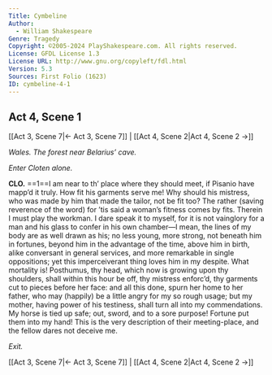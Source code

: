 ```yaml
---
Title: Cymbeline
Author: 
  - William Shakespeare
Genre: Tragedy
Copyright: ©2005-2024 PlayShakespeare.com. All rights reserved.
License: GFDL License 1.3
License URL: http://www.gnu.org/copyleft/fdl.html
Version: 5.3
Sources: First Folio (1623)
ID: cymbeline-4-1
---
```


## Act 4, Scene 1
[[Act 3, Scene 7|← Act 3, Scene 7]] | [[Act 4, Scene 2|Act 4, Scene 2 →]]

*Wales. The forest near Belarius’ cave.*

*Enter Cloten alone.*

**CLO.**
==1==I am near to th’ place where they should meet, if Pisanio have mapp’d it truly. How fit his garments serve me! Why should his mistress, who was made by him that made the tailor, not be fit too? The rather (saving reverence of the word) for ’tis said a woman’s fitness comes by fits. Therein I must play the workman. I dare speak it to myself, for it is not vainglory for a man and his glass to confer in his own chamber—I mean, the lines of my body are as well drawn as his; no less young, more strong, not beneath him in fortunes, beyond him in the advantage of the time, above him in birth, alike conversant in general services, and more remarkable in single oppositions; yet this imperceiverant thing loves him in my despite. What mortality is! Posthumus, thy head, which now is growing upon thy shoulders, shall within this hour be off, thy mistress enforc’d, thy garments cut to pieces before her face: and all this done, spurn her home to her father, who may (happily) be a little angry for my so rough usage; but my mother, having power of his testiness, shall turn all into my commendations. My horse is tied up safe; out, sword, and to a sore purpose! Fortune put them into my hand! This is the very description of their meeting-place, and the fellow dares not deceive me.

*Exit.*

[[Act 3, Scene 7|← Act 3, Scene 7]] | [[Act 4, Scene 2|Act 4, Scene 2 →]]